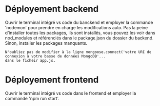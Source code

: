 # Déployement backend
Ouvrir le terminal intégré vs code du banckend et employer la commande 'nodemon' pour prendre en charge les modifications auto. Pas la peine d’installer toutes les packages, ils sont installés, vous pouvez les voir dans nod_modules et référenciés dans le package.json du dossier du backend. Sinon, installer les packages manquants.

    N'oubliez pas de modifier à la ligne mongoose.connect('votre URI de connexion à votre basse de données MongoDB'... 
    dans le ficheir app.js.

# Déployement frontend
Ouvrir le terminal intégré vs code dans le frontend et employer la commande 'npm run start'.